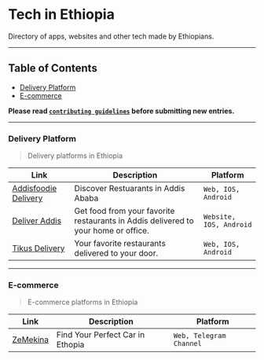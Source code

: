 # Tech in Ethiopia

Directory of apps, websites and other tech made by Ethiopians.

___

## Table of Contents

- [Delivery Platform](#delivery-platform)
- [E-commerce](#e-commerce)

**Please read [`contributing guidelines`](https://github.com/harisonfekadu/ethiopian-tech/blob/main/contributing.md) before submitting new entries.**

___

### Delivery Platform

> Delivery platforms in Ethiopia

| Link | Description | Platform |
----------|----------|----
|  [Addisfoodie Delivery](https://addisfoodie.com/) | Discover Restuarants in Addis Ababa | `Web, IOS, Android` |
|  [Deliver Addis](https://tikusdelivery.com/) | Get food from your favorite restaurants in Addis delivered to your home or office. | `Website, IOS, Android` |
|  [Tikus Delivery](https://tikusdelivery.com/) | Your favorite restaurants delivered to your door. | `Web, IOS, Android` |

___

### E-commerce

> E-commerce platforms in Ethiopia

| Link | Description | Platform |
----------|----------|----
|  [ZeMekina](https://zemekina.com/) | Find Your Perfect Car in Ethopia | `Web, Telegram Channel` |
